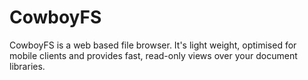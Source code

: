 CowboyFS
========

CowboyFS is a web based file browser. It's light weight, optimised for mobile clients and provides fast, read-only views over your document libraries.
